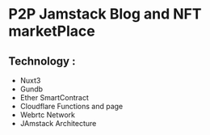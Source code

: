 # P2P Jamstack Blog and NFT marketPlace

## Technology :

- Nuxt3
- Gundb
- Ether SmartContract
- Cloudflare Functions and page
- Webrtc Network
- JAmstack Architecture

